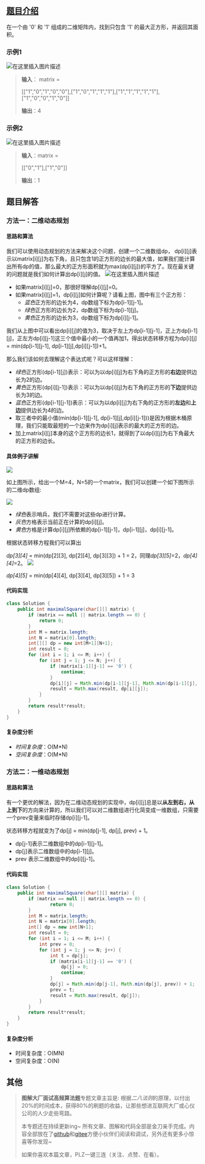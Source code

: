 ## [题目介绍](https://leetcode-cn.com/problems/maximal-square/ "原题链接")
在一个由 '0' 和 '1' 组成的二维矩阵内，找到只包含 '1' 的最大正方形，并返回其面积。
### 示例1
![在这里插入图片描述](https://img-blog.csdnimg.cn/ed0863bc69e942d589afdad2f4a58fa8.png?x-oss-process=image/watermark,type_d3F5LXplbmhlaQ,shadow_50,text_Q1NETiBA55-l5pil6Lev6YeR5YiA,size_12,color_FFFFFF,t_70,g_se,x_16)

> **输入**：
> matrix = 
> 
> [["1","0","1","0","0"],["1","0","1","1","1"],["1","1","1","1","1"],["1","0","0","1","0"]]
> 
> **输出**：4

### 示例2
![在这里插入图片描述](https://img-blog.csdnimg.cn/1758a6f962334684a9f9560f506874f9.png)

> **输入**：matrix = 
> 
> [["0","1"],["1","0"]] 
> 
> **输出**：1

## 题目解答
### 方法一：二维动态规划
#### 思路和算法

我们可以使用动态规划的方法来解决这个问题，创建一个二维数组dp， dp[i][j]表示以matrix[i][j]为右下角，且只包含1的正方形的边长的最大值，如果我们能计算出所有dp的值，那么最大的正方形面积就为max(dp[i][j])的平方了。现在最关键的问题就是我们如何计算出dp[i][j]的值。
![在这里插入图片描述](https://img-blog.csdnimg.cn/0dc1ef03e2494109a820a0830cb6d824.png?x-oss-process=image/watermark,type_d3F5LXplbmhlaQ,shadow_50,text_Q1NETiBA55-l5pil6Lev6YeR5YiA,size_17,color_FFFFFF,t_70,g_se,x_16)

- 如果matrix[i][j]=0，那很好理解dp[i][j]=0。
- 如果matrix[i][j]=1，dp[i][j]如何计算呢？请看上图，图中有三个正方形：
  - *蓝色*正方形的边长为4，dp数组下标为dp[i-1][j-1]。
  - *绿色*正方形的边长为2，dp数组下标为dp[i-1][j]。
  - *黄色*正方形的边长为3，dp数组下标为dp[i][j-1]。

我们从上图中可以看出dp[i][j]的值为3，取决于左上方dp[i-1][j-1]，正上方dp[i-1][j]，正左方dp[i][j-1]这三个值中最小的一个值再加1，得出状态转移方程为dp[i][j] = min(dp[i-1][j-1], dp[i-1][j],dp[i][j-1])+1。

那么我们该如何去理解这个表达式呢？可以这样理解：

- *绿色*正方形(dp[i-1][j])表示：可以为以dp[i][j]为右下角的正方形的**右边**提供边长为2的边。
- *黄色*正方形(dp[i][j-1])表示：可以为以dp[i][j]为右下角的正方形的**下边**提供边长为3的边。
- *蓝色*正方形(dp[i-1][j-1])表示：可以为以dp[i][j]为右下角的正方形的**左边**和**上边**提供边长为4的边。
- 取三者中的最小值(min(dp[i-1][j-1], dp[i-1][j],dp[i][j-1]))是因为根据木桶原理，我们只能取最短的一个边来作为dp[i][j]表示的最大的正方形的边。
- 加上matrix[i][j]本身的这个正方形的边长1，就得到了以dp[i][j]为右下角最大的正方形的边长。

#### 具体例子讲解
![](https://img-blog.csdnimg.cn/0af027aacf0948b995ba1c7bcc0c1ee4.png?x-oss-process=image/watermark,type_d3F5LXplbmhlaQ,shadow_50,text_Q1NETiBA55-l5pil6Lev6YeR5YiA,size_11,color_FFFFFF,t_70,g_se,x_16)

如上图所示，给出一个M=4，N=5的一个matrix，我们可以创建一个如下图所示的二维dp数组:

![](https://img-blog.csdnimg.cn/fe739e38114242d6a0f6fda6b1e423ca.png?x-oss-process=image/watermark,type_d3F5LXplbmhlaQ,shadow_50,text_Q1NETiBA55-l5pil6Lev6YeR5YiA,size_20,color_FFFFFF,t_70,g_se,x_16)

- *绿色*表示哨兵，我们不需要对这些dp进行计算。
- *灰色*方格表示当前正在计算的dp[i][j]。
- *黄色*方格是计算dp[i][j]所依赖的dp[i-1][j-1]，dp[i-1][j]，dp[i][j-1]。

根据状态转移方程我们可以算出

*dp[3][4]* = min(dp[2][3], dp[2][4], dp[3][3]) + 1 = 2，同理*dp[3][5]*=2，*dp[4][4]*=2。
![](https://img-blog.csdnimg.cn/ab17152ff9194917ae055b61c28ce3e4.png?x-oss-process=image/watermark,type_d3F5LXplbmhlaQ,shadow_50,text_Q1NETiBA55-l5pil6Lev6YeR5YiA,size_15,color_FFFFFF,t_70,g_se,x_16)

*dp[4][5]* = min(dp[4][4], dp[3][4], dp[3][5]) + 1 = 3

#### 代码实现
```java
class Solution {
    public int maximalSquare(char[][] matrix) {
        if (matrix == null || matrix.length == 0) {
            return 0;
        }
        int M = matrix.length;
        int N = matrix[0].length;
        int[][] dp = new int[M+1][N+1];
        int result = 0;
        for (int i = 1; i <= M; i++) {
            for (int j = 1; j <= N; j++) {
                if (matrix[i-1][j-1] == '0') {
                    continue;
                }
                dp[i][j] = Math.min(dp[i-1][j-1], Math.min(dp[i-1][j], dp[i][j-1])) + 1;
                result = Math.max(result, dp[i][j]);
            }
        }
        return result*result;
    }
}
```

#### 复杂度分析
- *时间复杂度*：O(M*N)
- *空间复杂度*：O(M*N)

### 方法二：一维动态规划
#### 思路和算法
有一个更优的解法，因为在二维动态规划的实现中，dp[i][j]总是以**从左到右，从上到下**的方向来计算的，所以我们可以对二维数组进行化简变成一维数组，只需要一个prev变量来临时存储dp[i][j-1]。

状态转移方程就变为了dp[j] = min(dp[j-1], dp[j], prev) + 1。
- dp[j-1]表示二维数组中的dp[i-1][j-1]。
- dp[j]表示二维数组中的dp[i-1][j]。
- prev 表示二维数组中的dp[i][j-1]。

#### 代码实现
```java
class Solution {
    public int maximalSquare(char[][] matrix) {
        if (matrix == null || matrix.length == 0) {
                return 0;
        }
        int M = matrix.length;
        int N = matrix[0].length;
        int[] dp = new int[N+1];
        int result = 0;
        for (int i = 1; i <= M; i++) {
            int prev = 0;
            for (int j = 1; j <= N; j++) {
                int t = dp[j];
                if (matrix[i-1][j-1] == '0') {
                    dp[j] = 0;
                    continue;
                }
                dp[j] = Math.min(dp[j-1], Math.min(dp[j], prev)) + 1;
                prev = t;
                result = Math.max(result, dp[j]);
            }
        }
        return result*result;
    }
}
```


#### 复杂度分析
- 时间复杂度：O(MN)
- 空间复杂度：O(N)

## 其他
> **图解大厂面试高频算法题**专题文章主旨是: 根据*二八法则*的原理，以付出20%的时间成本，获得80%的刷题的收益，让那些想进互联网大厂或心仪公司的人少走些弯路。
> 
> 本专题还在持续更新ing~ 所有文章、图解和代码全部是金刀亲手完成。内容全部放在了[github](https://github.com/glodknife "github")和[gitee](https://gitee.com/goldknife6 "gitee")方便小伙伴们阅读和调试，另外还有更多小惊喜等你发现~
> 
> 如果你喜欢本篇文章，PLZ一键三连（关注、点赞、在看）。
